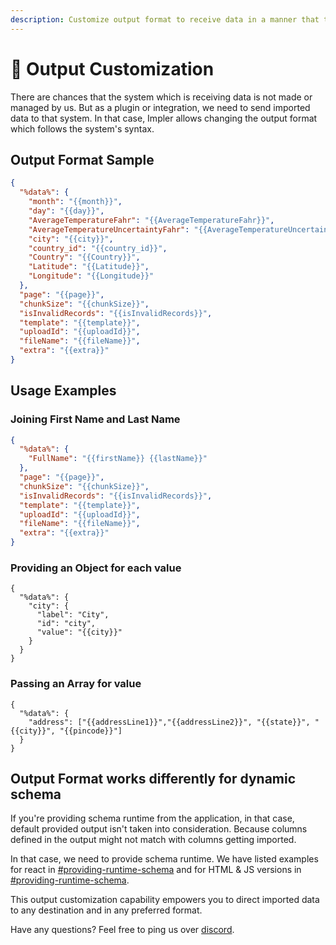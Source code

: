 ```yaml
---
description: Customize output format to receive data in a manner that the system can use.
---
```


# 🤠 Output Customization

There are chances that the system which is receiving data is not made or managed by us. But as a plugin or integration, we need to send imported data to that system. In that case, Impler allows changing the output format which follows the system's syntax.

## Output Format Sample

```json
{
  "%data%": {
    "month": "{{month}}",
    "day": "{{day}}",
    "AverageTemperatureFahr": "{{AverageTemperatureFahr}}",
    "AverageTemperatureUncertaintyFahr": "{{AverageTemperatureUncertaintyFahr}}",
    "city": "{{city}}",
    "country_id": "{{country_id}}",
    "Country": "{{Country}}",
    "Latitude": "{{Latitude}}",
    "Longitude": "{{Longitude}}"
  },
  "page": "{{page}}",
  "chunkSize": "{{chunkSize}}",
  "isInvalidRecords": "{{isInvalidRecords}}",
  "template": "{{template}}",
  "uploadId": "{{uploadId}}",
  "fileName": "{{fileName}}",
  "extra": "{{extra}}"
}
```

## Usage Examples

### Joining First Name and Last Name

```json
{
  "%data%": {
    "FullName": "{{firstName}} {{lastName}}"
  },
  "page": "{{page}}",
  "chunkSize": "{{chunkSize}}",
  "isInvalidRecords": "{{isInvalidRecords}}",
  "template": "{{template}}",
  "uploadId": "{{uploadId}}",
  "fileName": "{{fileName}}",
  "extra": "{{extra}}"
}
```

### Providing an Object for each value

```
{
  "%data%": {
    "city": {
      "label": "City",
      "id": "city",
      "value": "{{city}}"
    }
  }
}
```

### Passing an Array for value

```
{
  "%data%": {
    "address": ["{{addressLine1}}","{{addressLine2}}", "{{state}}", "{{city}}", "{{pincode}}"]
  }
}
```

## Output Format works differently for dynamic schema

If you're providing schema runtime from the application, in that case, default provided output isn't taken into consideration. Because columns defined in the output might not match with columns getting imported.

In that case, we need to provide schema runtime. We have listed examples for react in [#providing-runtime-schema](../importer/react-embed.md#providing-runtime-schema "mention") and for HTML & JS versions in [#providing-runtime-schema](../importer/html-js-embed.md#providing-runtime-schema "mention").

This output customization capability empowers you to direct imported data to any destination and in any preferred format.

Have any questions? Feel free to ping us over [discord](https://discord.impler.io).
